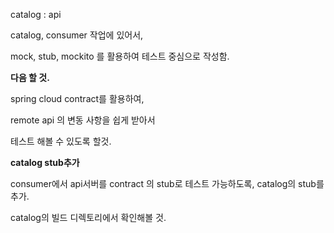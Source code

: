 catalog : api


catalog, consumer 작업에 있어서,

mock, stub, mockito 를 활용하여 테스트 중심으로 작성함.

**다음 할 것.**

spring cloud contract를 활용하여,

remote api 의 변동 사항을 쉽게 받아서

테스트 해볼 수 있도록 할것.


**catalog stub추가**

consumer에서 api서버를 contract 의 stub로 테스트 가능하도록,
catalog의 stub를 추가.

catalog의 빌드 디렉토리에서 확인해볼 것.


